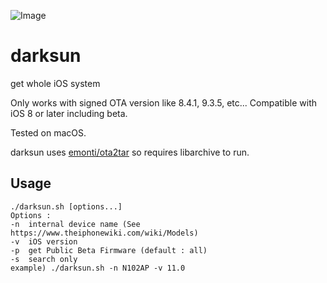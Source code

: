![Image](https://farm5.staticflickr.com/4212/35116006470_677981dc18_b.jpg)

# darksun

get whole iOS system

Only works with signed OTA version like 8.4.1, 9.3.5, etc... Compatible with iOS 8 or later including beta.

Tested on macOS.

darksun uses [emonti/ota2tar](https://github.com/emonti/ota2tar) so requires libarchive to run.

## Usage

	./darksun.sh [options...]
	Options :
	-n	internal device name (See https://www.theiphonewiki.com/wiki/Models)
	-v	iOS version
	-p	get Public Beta Firmware (default : all)
	-s	search only
	example) ./darksun.sh -n N102AP -v 11.0
